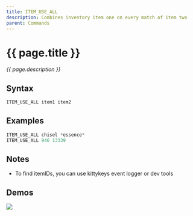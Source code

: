 ```yaml
---
title: ITEM_USE_ALL
description: Combines inventory item one on every match of item two
parent: Commands
---
```


# {{ page.title }}

_{{ page.description }}_

## Syntax

```java
ITEM_USE_ALL item1 item2 
```

## Examples

```java
ITEM_USE_ALL chisel *essence*
ITEM_USE_ALL 946 13339
```

## Notes

- To find itemIDs, you can use kittykeys event logger or dev tools

## Demos

![](N/A)

